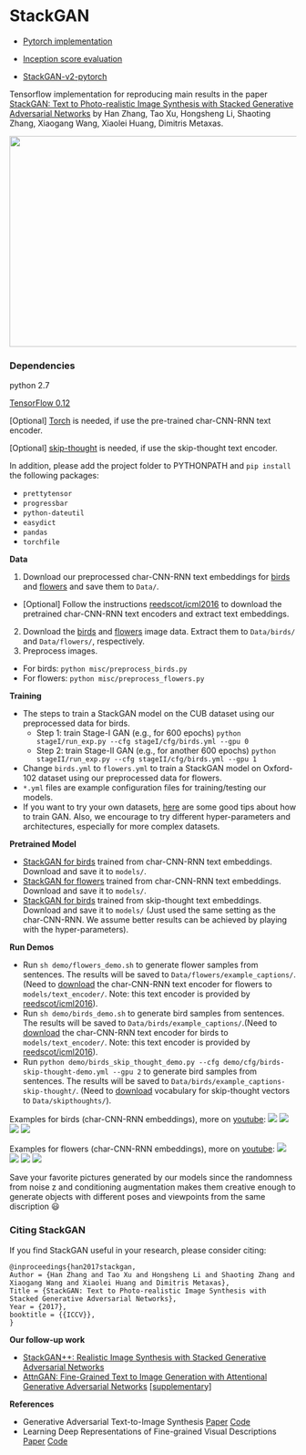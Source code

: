 # StackGAN
- [Pytorch implementation](https://github.com/hanzhanggit/StackGAN-Pytorch)

- [Inception score evaluation](https://github.com/hanzhanggit/StackGAN-inception-model)

- [StackGAN-v2-pytorch](https://github.com/hanzhanggit/StackGAN-v2)

Tensorflow implementation for reproducing main results in the paper [StackGAN: Text to Photo-realistic Image Synthesis with Stacked Generative Adversarial Networks](https://arxiv.org/pdf/1612.03242v2.pdf) by Han Zhang, Tao Xu, Hongsheng Li, Shaoting Zhang, Xiaogang Wang,   Xiaolei Huang, Dimitris Metaxas.

<img src="examples/framework.jpg" width="850px" height="370px"/>


### Dependencies
python 2.7

[TensorFlow 0.12](https://www.tensorflow.org/get_started/os_setup)

[Optional] [Torch](http://torch.ch/docs/getting-started.html#_) is needed, if use the pre-trained char-CNN-RNN text encoder.

[Optional] [skip-thought](https://github.com/ryankiros/skip-thoughts) is needed, if use the skip-thought text encoder.

In addition, please add the project folder to PYTHONPATH and `pip install` the following packages:
- `prettytensor`
- `progressbar`
- `python-dateutil`
- `easydict`
- `pandas`
- `torchfile`



**Data**

1. Download our preprocessed char-CNN-RNN text embeddings for [birds](https://drive.google.com/open?id=0B3y_msrWZaXLT1BZdVdycDY5TEE) and [flowers](https://drive.google.com/open?id=0B3y_msrWZaXLaUc0UXpmcnhaVmM) and save them to `Data/`.
  - [Optional] Follow the instructions [reedscot/icml2016](https://github.com/reedscot/icml2016) to download the pretrained char-CNN-RNN text encoders and extract text embeddings.
2. Download the [birds](http://www.vision.caltech.edu/visipedia/CUB-200-2011.html) and [flowers](http://www.robots.ox.ac.uk/~vgg/data/flowers/102/) image data. Extract them to `Data/birds/` and `Data/flowers/`, respectively.
3. Preprocess images.
  - For birds: `python misc/preprocess_birds.py`
  - For flowers: `python misc/preprocess_flowers.py`



**Training**
- The steps to train a StackGAN model on the CUB dataset using our preprocessed data for birds.
  - Step 1: train Stage-I GAN (e.g., for 600 epochs) `python stageI/run_exp.py --cfg stageI/cfg/birds.yml --gpu 0`
  - Step 2: train Stage-II GAN (e.g., for another 600 epochs) `python stageII/run_exp.py --cfg stageII/cfg/birds.yml --gpu 1`
- Change `birds.yml` to `flowers.yml` to train a StackGAN model on Oxford-102 dataset using our preprocessed data for flowers.
- `*.yml` files are example configuration files for training/testing our models.
- If you want to try your own datasets, [here](https://github.com/soumith/ganhacks) are some good tips about how to train GAN. Also, we encourage to try different hyper-parameters and architectures, especially for more complex datasets.



**Pretrained Model**
- [StackGAN for birds](https://drive.google.com/open?id=0B3y_msrWZaXLNUNKa3BaRjAyTzQ) trained from char-CNN-RNN text embeddings. Download and save it to `models/`.
- [StackGAN for flowers](https://drive.google.com/open?id=0B3y_msrWZaXLX01FMC1JQW9vaFk) trained from char-CNN-RNN text embeddings. Download and save it to `models/`.
- [StackGAN for birds](https://drive.google.com/open?id=0B3y_msrWZaXLZVNRNFg4d055Q1E) trained from skip-thought text embeddings. Download and save it to `models/` (Just used the same setting as the char-CNN-RNN. We assume better results can be achieved by playing with the hyper-parameters).



**Run Demos**
- Run `sh demo/flowers_demo.sh` to generate flower samples from sentences. The results will be saved to `Data/flowers/example_captions/`. (Need to [download](https://drive.google.com/file/d/0B0ywwgffWnLLZUt0UmQ1LU1oWlU/view) the char-CNN-RNN text encoder for flowers to `models/text_encoder/`. Note: this text encoder is provided by [reedscot/icml2016](https://github.com/reedscot/icml2016)).
- Run `sh demo/birds_demo.sh` to generate bird samples from sentences. The results will be saved to `Data/birds/example_captions/`.(Need to [download](https://drive.google.com/file/d/0B0ywwgffWnLLU0F3UHA3NzFTNEE/view) the char-CNN-RNN text encoder for birds to `models/text_encoder/`. Note: this text encoder is provided by [reedscot/icml2016](https://github.com/reedscot/icml2016)).
- Run `python demo/birds_skip_thought_demo.py --cfg demo/cfg/birds-skip-thought-demo.yml --gpu 2` to generate bird samples from sentences. The results will be saved to `Data/birds/example_captions-skip-thought/`. (Need to [download](https://github.com/ryankiros/skip-thoughts) vocabulary for skip-thought vectors to `Data/skipthoughts/`).

Examples for birds (char-CNN-RNN embeddings), more on [youtube](https://youtu.be/93yaf_kE0Fg):
![](examples/bird1.jpg)
![](examples/bird2.jpg)
![](examples/bird4.jpg)
![](examples/bird3.jpg)


Examples for flowers (char-CNN-RNN embeddings), more on [youtube](https://youtu.be/SuRyL5vhCIM):
![](examples/flower1.jpg)
![](examples/flower2.jpg)
![](examples/flower3.jpg)
![](examples/flower4.jpg)

Save your favorite pictures generated by our models since the randomness from noise z and conditioning augmentation makes them creative enough to generate objects with different poses and viewpoints from the same discription :smiley:



### Citing StackGAN
If you find StackGAN useful in your research, please consider citing:

```
@inproceedings{han2017stackgan,
Author = {Han Zhang and Tao Xu and Hongsheng Li and Shaoting Zhang and Xiaogang Wang and Xiaolei Huang and Dimitris Metaxas},
Title = {StackGAN: Text to Photo-realistic Image Synthesis with Stacked Generative Adversarial Networks},
Year = {2017},
booktitle = {{ICCV}},
}
```

**Our follow-up work**

- [StackGAN++: Realistic Image Synthesis with Stacked Generative Adversarial Networks](https://arxiv.org/pdf/1710.10916.pdf)
- [AttnGAN: Fine-Grained Text to Image Generation with Attentional Generative Adversarial Networks](https://arxiv.org/abs/1711.10485) [[supplementary]](https://1drv.ms/b/s!Aj4exx_cRA4ghK5-kUG-EqH7hgknUA)

**References**

- Generative Adversarial Text-to-Image Synthesis [Paper](https://arxiv.org/abs/1605.05396) [Code](https://github.com/reedscot/icml2016)
- Learning Deep Representations of Fine-grained Visual Descriptions [Paper](https://arxiv.org/abs/1605.05395) [Code](https://github.com/reedscot/cvpr2016)
